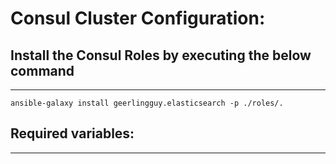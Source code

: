 Consul Cluster Configuration:
============================

## Install the Consul Roles by executing the below command

---
```
ansible-galaxy install geerlingguy.elasticsearch -p ./roles/.

```

## Required variables:
---------------------


